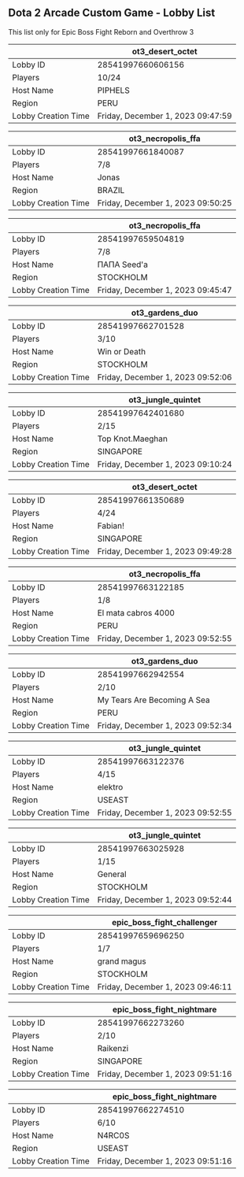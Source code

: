 ## Dota 2 Arcade Custom Game - Lobby List

This list only for Epic Boss Fight Reborn and Overthrow 3

|  | ot3_desert_octet |
| ------ | ------ |
| Lobby ID | 28541997660606156 |
| Players | 10/24 |
| Host Name | PIPHELS |
| Region | PERU |
| Lobby Creation Time | Friday, December 1, 2023 09:47:59 |


|  | ot3_necropolis_ffa |
| ------ | ------ |
| Lobby ID | 28541997661840087 |
| Players | 7/8 |
| Host Name | Jonas |
| Region | BRAZIL |
| Lobby Creation Time | Friday, December 1, 2023 09:50:25 |


|  | ot3_necropolis_ffa |
| ------ | ------ |
| Lobby ID | 28541997659504819 |
| Players | 7/8 |
| Host Name | ПАПА Seed'a |
| Region | STOCKHOLM |
| Lobby Creation Time | Friday, December 1, 2023 09:45:47 |


|  | ot3_gardens_duo |
| ------ | ------ |
| Lobby ID | 28541997662701528 |
| Players | 3/10 |
| Host Name | Win or Death |
| Region | STOCKHOLM |
| Lobby Creation Time | Friday, December 1, 2023 09:52:06 |


|  | ot3_jungle_quintet |
| ------ | ------ |
| Lobby ID | 28541997642401680 |
| Players | 2/15 |
| Host Name | Top Knot.Maeghan |
| Region | SINGAPORE |
| Lobby Creation Time | Friday, December 1, 2023 09:10:24 |


|  | ot3_desert_octet |
| ------ | ------ |
| Lobby ID | 28541997661350689 |
| Players | 4/24 |
| Host Name | Fabian! |
| Region | SINGAPORE |
| Lobby Creation Time | Friday, December 1, 2023 09:49:28 |


|  | ot3_necropolis_ffa |
| ------ | ------ |
| Lobby ID | 28541997663122185 |
| Players | 1/8 |
| Host Name | El mata cabros 4000 |
| Region | PERU |
| Lobby Creation Time | Friday, December 1, 2023 09:52:55 |


|  | ot3_gardens_duo |
| ------ | ------ |
| Lobby ID | 28541997662942554 |
| Players | 2/10 |
| Host Name | My Tears Are Becoming A Sea |
| Region | PERU |
| Lobby Creation Time | Friday, December 1, 2023 09:52:34 |


|  | ot3_jungle_quintet |
| ------ | ------ |
| Lobby ID | 28541997663122376 |
| Players | 4/15 |
| Host Name | elektro |
| Region | USEAST |
| Lobby Creation Time | Friday, December 1, 2023 09:52:55 |


|  | ot3_jungle_quintet |
| ------ | ------ |
| Lobby ID | 28541997663025928 |
| Players | 1/15 |
| Host Name | General |
| Region | STOCKHOLM |
| Lobby Creation Time | Friday, December 1, 2023 09:52:44 |


|  | epic_boss_fight_challenger |
| ------ | ------ |
| Lobby ID | 28541997659696250 |
| Players | 1/7 |
| Host Name | grand magus |
| Region | STOCKHOLM |
| Lobby Creation Time | Friday, December 1, 2023 09:46:11 |


|  | epic_boss_fight_nightmare |
| ------ | ------ |
| Lobby ID | 28541997662273260 |
| Players | 2/10 |
| Host Name | Raikenzi |
| Region | SINGAPORE |
| Lobby Creation Time | Friday, December 1, 2023 09:51:16 |


|  | epic_boss_fight_nightmare |
| ------ | ------ |
| Lobby ID | 28541997662274510 |
| Players | 6/10 |
| Host Name | N4RC0S |
| Region | USEAST |
| Lobby Creation Time | Friday, December 1, 2023 09:51:16 |


